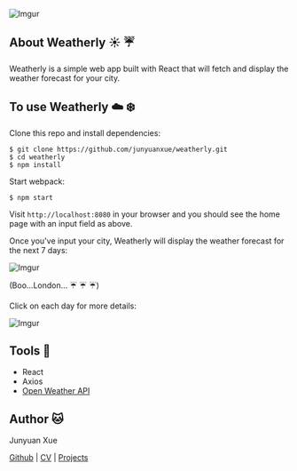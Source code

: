 ![Imgur](http://i.imgur.com/SmCpZZB.png)

## About Weatherly :sunny: :umbrella:
Weatherly is a simple web app built with React that will fetch and display the weather forecast for your city.

## To use Weatherly :cloud: :snowflake:
Clone this repo and install dependencies:
```
$ git clone https://github.com/junyuanxue/weatherly.git
$ cd weatherly
$ npm install
```
Start webpack:
```
$ npm start
```
Visit `http://localhost:8080` in your browser and you should see the home page with an input field as above.

Once you've input your city, Weatherly will display the weather forecast for the next 7 days:

![Imgur](http://i.imgur.com/FkWZuEv.png)

(Boo...London... :umbrella: :umbrella: :umbrella:)

Click on each day for more details:

![Imgur](http://i.imgur.com/PEPCos0.png)

## Tools :wrench:
* React
* Axios
* [Open Weather API](http://openweathermap.org/)

## Author :cat:
Junyuan Xue

[Github](https://github.com/junyuanxue)
| [CV](https://github.com/junyuanxue/cv)
| [Projects](https://github.com/junyuanxue/cv#projects)
